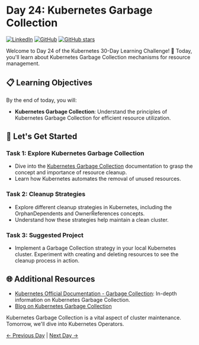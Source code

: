 # Day 24: Kubernetes Garbage Collection
[![LinkedIn](https://img.shields.io/badge/Connect%20with%20me%20on-LinkedIn-blue.svg)](https://www.linkedin.com/in/aman-devops/)
[![GitHub](https://img.shields.io/github/stars/AmanPathak-DevOps.svg?style=social)](https://github.com/AmanPathak-DevOps)
[![GitHub stars](https://img.shields.io/github/stars/AmanPathak-DevOps/30DaysOfKubernetes)](https://github.com/AmanPathak-DevOps/30DaysOfKubernetes/stargazers)

Welcome to Day 24 of the Kubernetes 30-Day Learning Challenge! 🚀 Today, you'll learn about Kubernetes Garbage Collection mechanisms for resource management.

## 📋 Learning Objectives

By the end of today, you will:
- **Kubernetes Garbage Collection**: Understand the principles of Kubernetes Garbage Collection for efficient resource utilization.

## 🚀 Let's Get Started

### Task 1: Explore Kubernetes Garbage Collection
- Dive into the [Kubernetes Garbage Collection](https://kubernetes.io/docs/concepts/workloads/controllers/garbage-collection/) documentation to grasp the concept and importance of resource cleanup.
- Learn how Kubernetes automates the removal of unused resources.

### Task 2: Cleanup Strategies
- Explore different cleanup strategies in Kubernetes, including the OrphanDependents and OwnerReferences concepts.
- Understand how these strategies help maintain a clean cluster.

### Task 3: Suggested Project
- Implement a Garbage Collection strategy in your local Kubernetes cluster. Experiment with creating and deleting resources to see the cleanup process in action.

## 🌐 Additional Resources

- [Kubernetes Official Documentation - Garbage Collection](https://kubernetes.io/docs/concepts/workloads/controllers/garbage-collection/): In-depth information on Kubernetes Garbage Collection.
- [Blog on Kubernetes Garbage Collection](https://medium.com/@bharatnc/kubernetes-garbage-collection-781223f03c17)

Kubernetes Garbage Collection is a vital aspect of cluster maintenance. Tomorrow, we'll dive into Kubernetes Operators.

[← Previous Day](../Day23/README.md) | [Next Day →](../Day25/README.md)